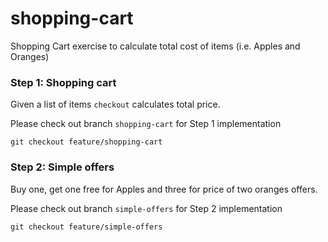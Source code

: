 # shopping-cart
Shopping Cart exercise to calculate total cost of items (i.e. Apples and Oranges)

### Step 1: Shopping cart
Given a list of items ```checkout``` calculates total price.

Please check out branch `shopping-cart` for Step 1 implementation
```shell
git checkout feature/shopping-cart
```

### Step 2: Simple offers
Buy one, get one free for Apples and three for price of two oranges offers.

Please check out branch `simple-offers` for Step 2 implementation
```shell
git checkout feature/simple-offers
```

